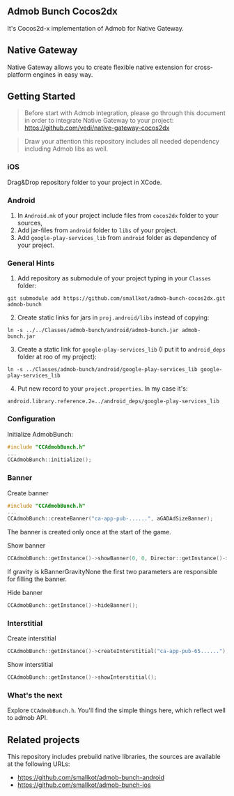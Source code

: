 Admob Bunch Cocos2dx
---

It's Cocos2d-x implementation of Admob for Native Gateway.

Native Gateway
---

Native Gateway allows you to create flexible native extension for cross-platform engines in easy way.

Getting Started
---

> Before start with Admob integration, please go through this document in order to integrate Native Gateway to your project: https://github.com/vedi/native-gateway-cocos2dx

> Draw your attention this repository includes all needed dependency including Admob libs as well.

### iOS

Drag&Drop repository folder to your project in XCode.


### Android

1. In `Android.mk` of your project include files from `cocos2dx` folder to your sources,
2. Add jar-files from `android` folder to `libs` of your project.
3. Add `google-play-services_lib` from `android` folder as dependency of your project.

### General Hints

1. Add repository as submodule of your project typing in your `Classes` folder:
```
git submodule add https://github.com/smallkot/admob-bunch-cocos2dx.git admob-bunch
```
2. Create static links for jars in `proj.android/libs` instead of copying:
```
ln -s ../../Classes/admob-bunch/android/admob-bunch.jar admob-bunch.jar
```
3. Create a static link for `google-play-services_lib` (I put it to `android_deps` folder at roo of my project):
```
ln -s ../Classes/admob-bunch/android/google-play-services_lib google-play-services_lib
```
4. Put new record to your `project.properties`. In my case it's:
```
android.library.reference.2=../android_deps/google-play-services_lib
```

### Configuration

Initialize AdmobBunch:

```cpp
#include "CCAdmobBunch.h"
...
CCAdmobBunch::initialize();
```

### Banner
Create banner
```cpp
#include "CCAdmobBunch.h"
...
CCAdmobBunch::createBanner("ca-app-pub-......", aGADAdSizeBanner);
```
The banner is created only once at the start of the game.

Show banner
```cpp
CCAdmobBunch::getInstance()->showBanner(0, 0, Director::getInstance()->getWinSize().width, Director::getInstance()->getWinSize().height, kBannerGravityBottomCenter);
```
If gravity is kBannerGravityNone the first two parameters are responsible for filling the banner.

Hide banner
```cpp
CCAdmobBunch::getInstance()->hideBanner();
```

### Interstitial
Create interstitial
```cpp
CCAdmobBunch::getInstance()->createInterstitial("ca-app-pub-65......");
```
Show interstitial
```cpp
CCAdmobBunch::getInstance()->showInterstitial();
```

### What's the next

Explore `CCAdmobBunch.h`. You'll find the simple things here, which reflect well to admob API.

Related projects
---

This repository includes prebuild native libraries, the sources are available at the following URLs:

* https://github.com/smallkot/admob-bunch-android
* https://github.com/smallkot/admob-bunch-ios
